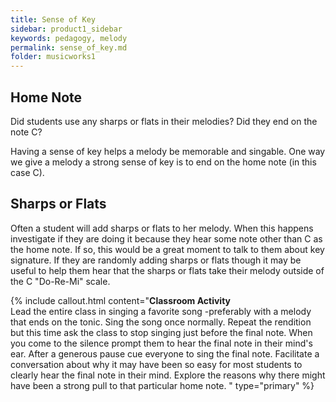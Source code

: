 ```yaml
---
title: Sense of Key
sidebar: product1_sidebar
keywords: pedagogy, melody
permalink: sense_of_key.md
folder: musicworks1
---
```


## Home Note
Did students use any sharps or flats in their melodies?  Did they end on the note C?

Having a sense of key helps a melody be memorable and singable. One way we give a melody a strong sense of key is to end on the home note (in this case C).




## Sharps or Flats
Often a student will add sharps or flats to her melody. When this happens investigate if they are doing it because they hear some note other than C as the home note. If so, this would be a great moment to talk to them about key signature. If they are randomly adding sharps or flats though it may be useful to help them hear that the sharps or flats take their melody outside of the C "Do-Re-Mi" scale. 

{% include callout.html content="**Classroom Activity** <br>
Lead the entire class in singing a favorite song -preferably with a melody that ends on the tonic. Sing the song once normally. Repeat the rendition but this time ask the class to stop singing just before the final note. When you come to the silence prompt them to hear the final note in their mind's ear.  After a generous pause cue everyone to sing the final note. Facilitate a conversation about why it may have been so easy for most students to clearly hear the final note in their mind. Explore the reasons why there might have been a strong pull to that particular home note. " type="primary" %} 
